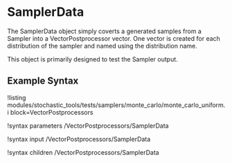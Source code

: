 # SamplerData
The SamplerData object simply coverts a generated samples from a Sampler into a VectorPostprocessor
vector. One vector is created for each distribution of the sampler and named using the
distribution name.

This object is primarily designed to test the Sampler output.

## Example Syntax
!listing modules/stochastic_tools/tests/samplers/monte_carlo/monte_carlo_uniform.i block=VectorPostprocessors

!syntax parameters /VectorPostprocessors/SamplerData

!syntax input /VectorPostprocessors/SamplerData

!syntax children /VectorPostprocessors/SamplerData
